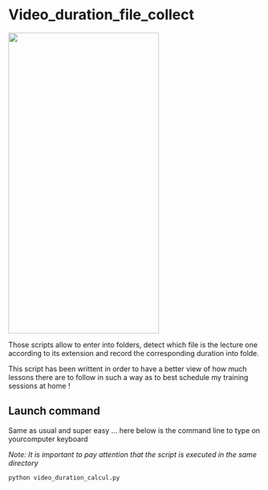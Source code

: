 # Video_duration_file_collect

<img src="https://github.com/amandinesandri/Video_duration_file_collect/Screenshot_20200330-190246_edX.jpg" width="300" height="600">

Those scripts allow to enter into folders, detect which file is the lecture one according to its extension and record the corresponding duration into folde.

This script has been writtent in order to have a better view of how much lessons there are to follow in such a way as to best  schedule my training sessions at home ! 

## Launch command

Same as usual and super easy ... here below is the command line to type on yourcomputer keyboard

*Note: It is important to pay attention that the script is executed in the same directory*

```bash
python video_duration_calcul.py
```
